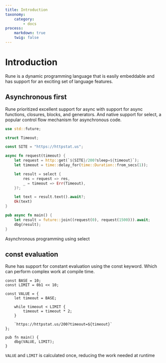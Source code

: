 ```yaml
---
title: Introduction
taxonomy:
    category:
        - docs
process:
    markdown: true
    twig: false
---
```


# Introduction

Rune is a dynamic programming language that is easily embeddable and has support for an exciting set of language features.

## Asynchronous first

Rune prioritized excellent support for async with support for async functions, closures, blocks, and generators. And native support for select, a popular control flow mechanism for asynchronous code.

```rust
use std::future;

struct Timeout;

const SITE = "https://httpstat.us";

async fn request(timeout) {
    let request = http::get(`${SITE}/200?sleep=${timeout}`);
    let timeout = time::delay_for(time::Duration::from_secs(1));

    let result = select {
        res = request => res,
        _ = timeout => Err(Timeout),
    }?;

    let text = result.text().await?;
    Ok(text)
}

pub async fn main() {
    let result = future::join((request(0), request(1500))).await;
    dbg(result);
}
```

Asynchronous programming using select

## const evaluation

Rune has support for constant evaluation using the const keyword. Which can perform complex work at compile time.

```rune
const BASE = 10;
const LIMIT = 0b1 << 10;

const VALUE = {
    let timeout = BASE;

    while timeout < LIMIT {
        timeout = timeout * 2;
    }

    `https://httpstat.us/200?timeout=${timeout}`
};

pub fn main() {
    dbg(VALUE, LIMIT);
}
```
```VALUE``` and ```LIMIT``` is calculated once, reducing the work needed at runtime

<br><br>